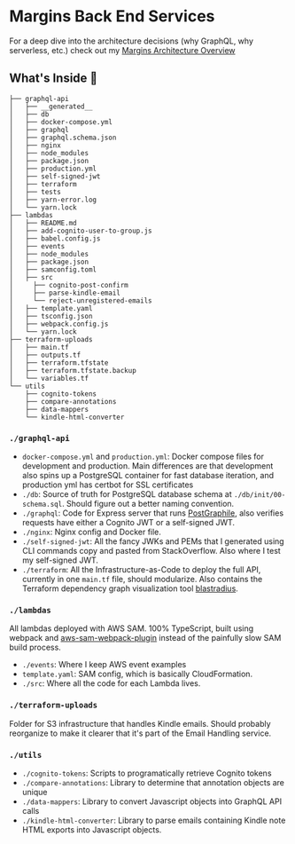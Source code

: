 # Margins Back End Services

For a deep dive into the architecture decisions (why GraphQL, why serverless, etc.) check out my [Margins Architecture Overview](https://alexliusiqing.com/portfolio/margins/overview)

## What's Inside 🧐

```text
├── graphql-api
│   ├── __generated__
│   ├── db
│   ├── docker-compose.yml
│   ├── graphql
│   ├── graphql.schema.json
│   ├── nginx
│   ├── node_modules
│   ├── package.json
│   ├── production.yml
│   ├── self-signed-jwt
│   ├── terraform
│   ├── tests
│   ├── yarn-error.log
│   └── yarn.lock
├── lambdas
│   ├── README.md
│   ├── add-cognito-user-to-group.js
│   ├── babel.config.js
│   ├── events
│   ├── node_modules
│   ├── package.json
│   ├── samconfig.toml
│   ├── src
│     ├── cognito-post-confirm
│     ├── parse-kindle-email
│     └── reject-unregistered-emails
│   ├── template.yaml
│   ├── tsconfig.json
│   ├── webpack.config.js
│   └── yarn.lock
├── terraform-uploads
│   ├── main.tf
│   ├── outputs.tf
│   ├── terraform.tfstate
│   ├── terraform.tfstate.backup
│   └── variables.tf
└── utils
    ├── cognito-tokens
    ├── compare-annotations
    ├── data-mappers
    └── kindle-html-converter

```

### `./graphql-api`
- `docker-compose.yml` and `production.yml`: Docker compose files for development and production. Main differences are that development also spins up a PostgreSQL container for fast database iteration, and production yml has certbot for SSL certificates
- `./db`: Source of truth for PostgreSQL database schema at `./db/init/00-schema.sql`. Should figure out a better naming convention.
- `./graphql`: Code for Express server that runs [PostGraphile](http://postgraphile.com/), also verifies requests have either a Cognito JWT or a self-signed JWT.
- `./nginx`: Nginx config and Docker file.
- `./self-signed-jwt`: All the fancy JWKs and PEMs that I generated using CLI commands copy and pasted from StackOverflow. Also where I test my self-signed JWT.
- `./terraform`: All the Infrastructure-as-Code to deploy the full API, currently in one `main.tf` file, should modularize. Also contains the Terraform dependency graph visualization tool [blastradius](https://github.com/28mm/blast-radius).

### `./lambdas`
All lambdas deployed with AWS SAM. 100% TypeScript, built using webpack and [aws-sam-webpack-plugin](https://github.com/graphboss/aws-sam-webpack-plugin) instead of the painfully slow SAM build process.
- `./events`: Where I keep AWS event examples
- `template.yaml`: SAM config, which is basically CloudFormation.
- `./src`: Where all the code for each Lambda lives.

### `./terraform-uploads`
Folder for S3 infrastructure that handles Kindle emails. Should probably reorganize to make it clearer that it's part of the Email Handling service.

### `./utils`
- `./cognito-tokens`: Scripts to programatically retrieve Cognito tokens
- `./compare-annotations`: Library to determine that annotation objects are unique
- `./data-mappers`: Library to convert Javascript objects into GraphQL API calls
- `./kindle-html-converter`: Library to parse emails containing Kindle note HTML exports into Javascript objects.